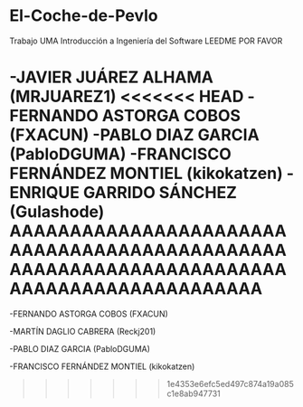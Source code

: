 # El-Coche-de-Pevlo
Trabajo UMA Introducción a Ingeniería del Software
 LEEDME POR FAVOR

-JAVIER JUÁREZ ALHAMA (MRJUAREZ1)
<<<<<<< HEAD
-FERNANDO ASTORGA COBOS (FXACUN)
-PABLO DIAZ GARCIA (PabloDGUMA)
-FRANCISCO FERNÁNDEZ MONTIEL (kikokatzen)
-ENRIQUE GARRIDO SÁNCHEZ (Gulashode) AAAAAAAAAAAAAAAAAAAAAAAAAAAAAAAAAAAAAAAAAAAAAAAAAAAAAAAAAAAAAAAAAAAAAAAAAAAAAAAAAAAAAAAAAA
=======

-FERNANDO ASTORGA COBOS (FXACUN)

-MARTÍN DAGLIO CABRERA (Reckj201)

-PABLO DIAZ GARCIA (PabloDGUMA)

-FRANCISCO FERNÁNDEZ MONTIEL (kikokatzen)
>>>>>>> 1e4353e6efc5ed497c874a19a085c1e8ab947731
